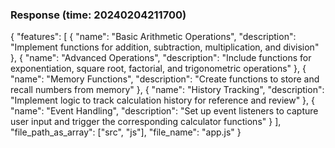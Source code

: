 ### Response (time: 20240204211700)

{
  "features": [
    {
      "name": "Basic Arithmetic Operations",
      "description": "Implement functions for addition, subtraction, multiplication, and division"
    },
    {
      "name": "Advanced Operations",
      "description": "Include functions for exponentiation, square root, factorial, and trigonometric operations"
    },
    {
      "name": "Memory Functions",
      "description": "Create functions to store and recall numbers from memory"
    },
    {
      "name": "History Tracking",
      "description": "Implement logic to track calculation history for reference and review"
    },
    {
      "name": "Event Handling",
      "description": "Set up event listeners to capture user input and trigger the corresponding calculator functions"
    }
  ],
  "file_path_as_array": ["src", "js"],
  "file_name": "app.js"
}